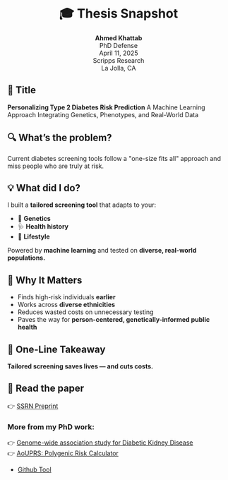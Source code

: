 <div align="center">

# 🎓 Thesis Snapshot

**Ahmed Khattab**  
PhD Defense  
April 11, 2025   
Scripps Research  
La Jolla, CA

</div>


## 📌 Title  
**Personalizing Type 2 Diabetes Risk Prediction**
A Machine Learning Approach Integrating Genetics, Phenotypes, and Real-World Data

## 🔍 What’s the problem?
Current diabetes screening tools follow a "one-size fits all" approach and miss people who are truly at risk.


## 💡 What did I do?
I built a **tailored screening tool** that adapts to your:

- 🧬 **Genetics**
- 🩺 **Health history**
- 🏃 **Lifestyle**

Powered by **machine learning** and tested on **diverse, real-world populations.**


## 🚀 Why It Matters  
- Finds high-risk individuals **earlier**
- Works across **diverse ethnicities**
- Reduces wasted costs on unnecessary testing  
- Paves the way for **person-centered, genetically-informed public health**


## 🔑 One-Line Takeaway  
**Tailored screening saves lives — and cuts costs.**


## 📄 Read the paper  
👉 [SSRN Preprint](https://papers.ssrn.com/sol3/papers.cfm?abstract_id=5062740)


### More from my PhD work:
👉 [Genome-wide association study for Diabetic Kidney Disease](https://link.springer.com/article/10.1186/s40246-022-00422-y)  
👉 [AoUPRS: Polygenic Risk Calculator](https://pmc.ncbi.nlm.nih.gov/articles/PMC11275801/)
- [Github Tool](https://github.com/AhmedMKhattab/AoUPRS)

